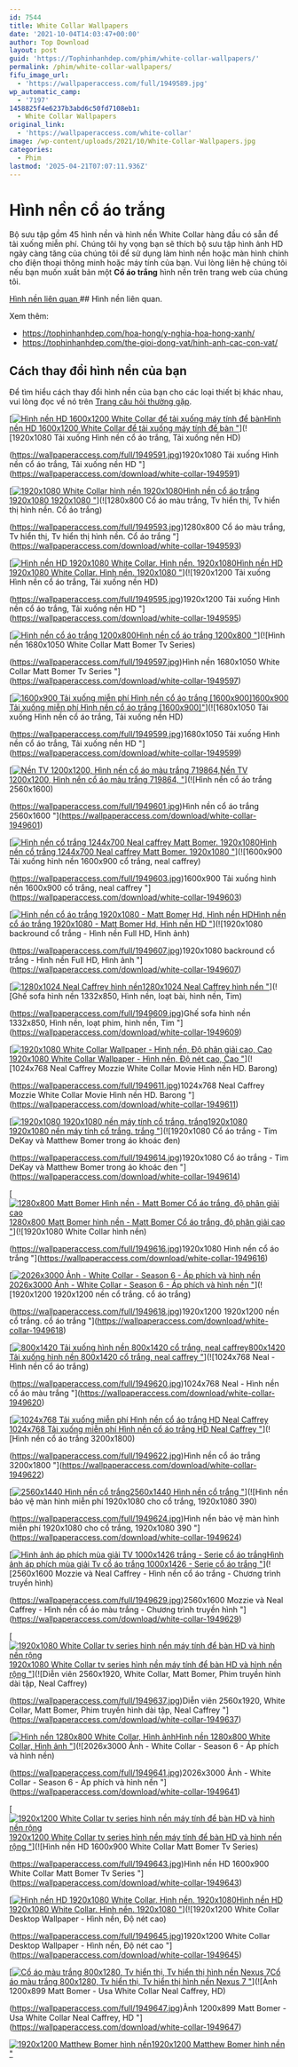 ```yaml
---
id: 7544
title: White Collar Wallpapers
date: '2021-10-04T14:03:47+00:00'
author: Top Download
layout: post
guid: 'https://Tophinhanhdep.com/phim/white-collar-wallpapers/'
permalink: /phim/white-collar-wallpapers/
fifu_image_url:
  - 'https://wallpaperaccess.com/full/1949589.jpg'
wp_automatic_camp:
  - '7197'
1458825f4e6237b3abd6c50fd7108eb1:
  - White Collar Wallpapers
original_link:
  - 'https://wallpaperaccess.com/white-collar'
image: /wp-content/uploads/2021/10/White-Collar-Wallpapers.jpg
categories:
  - Phim
lastmod: '2025-04-21T07:07:11.936Z'
---
```

# Hình nền cổ áo trắng

Bộ sưu tập gồm 45 hình nền và hình nền White Collar hàng đầu có sẵn để tải xuống miễn phí. Chúng tôi hy vọng bạn sẽ thích bộ sưu tập hình ảnh HD ngày càng tăng của chúng tôi để sử dụng làm hình nền hoặc màn hình chính cho điện thoại thông minh hoặc máy tính của bạn. Vui lòng liên hệ chúng tôi nếu bạn muốn xuất bản một **Cổ áo trắng** hình nền trên trang web của chúng tôi.

[Hình nền liên quan ](#related) ## Hình nền liên quan.

   
 Xem thêm:

   
- <https://tophinhanhdep.com/hoa-hong/y-nghia-hoa-hong-xanh/>
- <https://tophinhanhdep.com/the-gioi-dong-vat/hinh-anh-cac-con-vat/>

## Cách thay đổi hình nền của bạn

Để tìm hiểu cách thay đổi hình nền của bạn cho các loại thiết bị khác nhau, vui lòng đọc về nó trên [Trang câu hỏi thường gặp](https://tophinhanhdep.com/faq/).

  
[[![Hình nền HD 1600x1200 White Collar để tải xuống máy tính để bàn](https://wallpaperaccess.com/full/1949589.jpg)Hình nền HD 1600x1200 White Collar để tải xuống máy tính để bàn "](https://wallpaperaccess.com/download/white-collar-1949589)](![1920x1080 Tải xuống Hình nền cổ áo trắng, Tải xuống nền HD)

(https://wallpaperaccess.com/full/1949591.jpg)1920x1080 Tải xuống Hình nền cổ áo trắng, Tải xuống nền HD "](https://wallpaperaccess.com/download/white-collar-1949591)

[[![1920x1080 White Collar hình nền 1920x1080](https://wallpaperaccess.com/full/1949592.jpg)Hình nền cổ áo trắng 1920x1080 1920x1080 "](https://wallpaperaccess.com/download/white-collar-1949592)](![1280x800 Cổ áo màu trắng, Tv hiển thị, Tv hiển thị hình nền.  Cổ áo trắng)

(https://wallpaperaccess.com/full/1949593.jpg)1280x800 Cổ áo màu trắng, Tv hiển thị, Tv hiển thị hình nền. Cổ áo trắng "](https://wallpaperaccess.com/download/white-collar-1949593)

[[![Hình nền HD 1920x1080 White Collar.  Hình nền.  1920x1080](https://wallpaperaccess.com/full/1949594.jpg)Hình nền HD 1920x1080 White Collar. Hình nền. 1920x1080 "](https://wallpaperaccess.com/download/white-collar-1949594)](![1920x1200 Tải xuống Hình nền cổ áo trắng, Tải xuống nền HD)

(https://wallpaperaccess.com/full/1949595.jpg)1920x1200 Tải xuống Hình nền cổ áo trắng, Tải xuống nền HD "](https://wallpaperaccess.com/download/white-collar-1949595)

[[![Hình nền cổ áo trắng 1200x800](https://wallpaperaccess.com/full/1949596.jpg)Hình nền cổ áo trắng 1200x800 "](https://wallpaperaccess.com/download/white-collar-1949596)](![Hình nền 1680x1050 White Collar Matt Bomer Tv Series)

(https://wallpaperaccess.com/full/1949597.jpg)Hình nền 1680x1050 White Collar Matt Bomer Tv Series "](https://wallpaperaccess.com/download/white-collar-1949597)

[[![1600x900 Tải xuống miễn phí Hình nền cổ áo trắng [1600x900]](https://wallpaperaccess.com/full/1949598.jpg)1600x900 Tải xuống miễn phí Hình nền cổ áo trắng \[1600x900\]"](https://wallpaperaccess.com/download/white-collar-1949598)](![1680x1050 Tải xuống Hình nền cổ áo trắng, Tải xuống nền HD)

(https://wallpaperaccess.com/full/1949599.jpg)1680x1050 Tải xuống Hình nền cổ áo trắng, Tải xuống nền HD "](https://wallpaperaccess.com/download/white-collar-1949599)

[[![Nền TV 1200x1200, Hình nền cổ áo màu trắng 719864,](https://wallpaperaccess.com/full/1949600.jpg)Nền TV 1200x1200, Hình nền cổ áo màu trắng 719864, "](https://wallpaperaccess.com/download/white-collar-1949600)](![Hình nền cổ áo trắng 2560x1600)

(https://wallpaperaccess.com/full/1949601.jpg)Hình nền cổ áo trắng 2560x1600 "](https://wallpaperaccess.com/download/white-collar-1949601)

[[![Hình nền cổ trắng 1244x700 Neal caffrey Matt Bomer.  1920x1080](https://wallpaperaccess.com/full/1949602.jpg)Hình nền cổ trắng 1244x700 Neal caffrey Matt Bomer. 1920x1080 "](https://wallpaperaccess.com/download/white-collar-1949602)](![1600x900 Tải xuống hình nền 1600x900 cổ trắng, neal caffrey)

(https://wallpaperaccess.com/full/1949603.jpg)1600x900 Tải xuống hình nền 1600x900 cổ trắng, neal caffrey "](https://wallpaperaccess.com/download/white-collar-1949603)

 [[![Hình nền cổ áo trắng 1920x1080 - Matt Bomer Hd, Hình nền HD](https://wallpaperaccess.com/full/1949606.jpg)Hình nền cổ áo trắng 1920x1080 - Matt Bomer Hd, Hình nền HD "](https://wallpaperaccess.com/download/white-collar-1949606)](![1920x1080 backround cổ trắng - Hình nền Full HD, Hình ảnh)

(https://wallpaperaccess.com/full/1949607.jpg)1920x1080 backround cổ trắng - Hình nền Full HD, Hình ảnh "](https://wallpaperaccess.com/download/white-collar-1949607)

[[![1280x1024 Neal Caffrey hình nền](https://wallpaperaccess.com/full/1949608.jpg)1280x1024 Neal Caffrey hình nền "](https://wallpaperaccess.com/download/white-collar-1949608)](![Ghế sofa hình nền 1332x850, Hình nền, loạt bài, hình nền, Tim)

(https://wallpaperaccess.com/full/1949609.jpg)Ghế sofa hình nền 1332x850, Hình nền, loạt phim, hình nền, Tim "](https://wallpaperaccess.com/download/white-collar-1949609)

[[![1920x1080 White Collar Wallpaper - Hình nền, Độ phân giải cao, Cao](https://wallpaperaccess.com/full/1949610.jpg)1920x1080 White Collar Wallpaper - Hình nền, Độ nét cao, Cao "](https://wallpaperaccess.com/download/white-collar-1949610)](![1024x768 Neal Caffrey Mozzie White Collar Movie Hình nền HD.  Barong)

(https://wallpaperaccess.com/full/1949611.jpg)1024x768 Neal Caffrey Mozzie White Collar Movie Hình nền HD. Barong "](https://wallpaperaccess.com/download/white-collar-1949611)

[[![1920x1080 1920x1080 nền máy tính cổ trắng.  trắng](https://wallpaperaccess.com/full/1949613.jpg)1920x1080 1920x1080 nền máy tính cổ trắng. trắng "](https://wallpaperaccess.com/download/white-collar-1949613)](![1920x1080 Cổ áo trắng - Tim DeKay và Matthew Bomer trong áo khoác đen)

(https://wallpaperaccess.com/full/1949614.jpg)1920x1080 Cổ áo trắng - Tim DeKay và Matthew Bomer trong áo khoác đen "](https://wallpaperaccess.com/download/white-collar-1949614)

[[![1280x800 Matt Bomer Hình nền - Matt Bomer Cổ áo trắng, độ phân giải cao](https://wallpaperaccess.com/full/1949615.jpg)1280x800 Matt Bomer hình nền - Matt Bomer Cổ áo trắng, độ phân giải cao "](https://wallpaperaccess.com/download/white-collar-1949615)](![1920x1080 White Collar hình nền)

(https://wallpaperaccess.com/full/1949616.jpg)1920x1080 Hình nền cổ áo trắng "](https://wallpaperaccess.com/download/white-collar-1949616)

[[![2026x3000 Ảnh - White Collar - Season 6 - Áp phích và hình nền](https://wallpaperaccess.com/full/1949617.jpg)2026x3000 Ảnh - White Collar - Season 6 - Áp phích và hình nền "](https://wallpaperaccess.com/download/white-collar-1949617)](![1920x1200 1920x1200 nền cổ trắng.  cổ áo trắng)

(https://wallpaperaccess.com/full/1949618.jpg)1920x1200 1920x1200 nền cổ trắng. cổ áo trắng "](https://wallpaperaccess.com/download/white-collar-1949618)

[[![800x1420 Tải xuống hình nền 800x1420 cổ trắng, neal caffrey](https://wallpaperaccess.com/full/1949619.jpg)800x1420 Tải xuống hình nền 800x1420 cổ trắng, neal caffrey "](https://wallpaperaccess.com/download/white-collar-1949619)](![1024x768 Neal - Hình nền cổ áo trắng)

(https://wallpaperaccess.com/full/1949620.jpg)1024x768 Neal - Hình nền cổ áo màu trắng "](https://wallpaperaccess.com/download/white-collar-1949620)

[[![1024x768 Tải xuống miễn phí Hình nền cổ áo trắng HD Neal Caffrey](https://wallpaperaccess.com/full/1949621.jpg)1024x768 Tải xuống miễn phí Hình nền cổ áo trắng HD Neal Caffrey "](https://wallpaperaccess.com/download/white-collar-1949621)](![Hình nền cổ áo trắng 3200x1800)

(https://wallpaperaccess.com/full/1949622.jpg)Hình nền cổ áo trắng 3200x1800 "](https://wallpaperaccess.com/download/white-collar-1949622)

[[![2560x1440 Hình nền cổ trắng](https://wallpaperaccess.com/full/1949623.jpg)2560x1440 Hình nền cổ trắng "](https://wallpaperaccess.com/download/white-collar-1949623)](![Hình nền bảo vệ màn hình miễn phí 1920x1080 cho cổ trắng, 1920x1080 390)

(https://wallpaperaccess.com/full/1949624.jpg)Hình nền bảo vệ màn hình miễn phí 1920x1080 cho cổ trắng, 1920x1080 390 "](https://wallpaperaccess.com/download/white-collar-1949624)

[[![Hình ảnh áp phích mùa giải TV 1000x1426 trắng - Serie cổ áo trắng](https://wallpaperaccess.com/full/1949625.jpg)Hình ảnh áp phích mùa giải Tv cổ áo trắng 1000x1426 - Serie cổ áo trắng "](https://wallpaperaccess.com/download/white-collar-1949625)](![2560x1600 Mozzie và Neal Caffrey - Hình nền cổ áo trắng - Chương trình truyền hình)

(https://wallpaperaccess.com/full/1949629.jpg)2560x1600 Mozzie và Neal Caffrey - Hình nền cổ áo màu trắng - Chương trình truyền hình "](https://wallpaperaccess.com/download/white-collar-1949629)

[[![1920x1080 White Collar tv series hình nền máy tính để bàn HD và hình nền rộng](https://wallpaperaccess.com/full/1949631.jpg)1920x1080 White Collar tv series hình nền máy tính để bàn HD và hình nền rộng "](https://wallpaperaccess.com/download/white-collar-1949631)](![Diễn viên 2560x1920, White Collar, Matt Bomer, Phim truyền hình dài tập, Neal Caffrey)

(https://wallpaperaccess.com/full/1949637.jpg)Diễn viên 2560x1920, White Collar, Matt Bomer, Phim truyền hình dài tập, Neal Caffrey "](https://wallpaperaccess.com/download/white-collar-1949637)

[[![Hình nền 1280x800 White Collar, Hình ảnh](https://wallpaperaccess.com/full/1949639.png)Hình nền 1280x800 White Collar, Hình ảnh "](https://wallpaperaccess.com/download/white-collar-1949639)](![2026x3000 Ảnh - White Collar - Season 6 - Áp phích và hình nền)

(https://wallpaperaccess.com/full/1949641.jpg)2026x3000 Ảnh - White Collar - Season 6 - Áp phích và hình nền "](https://wallpaperaccess.com/download/white-collar-1949641)

[[![1920x1200 White Collar tv series hình nền máy tính để bàn HD và hình nền rộng](https://wallpaperaccess.com/full/1949642.jpg)1920x1200 White Collar tv series hình nền máy tính để bàn HD và hình nền rộng "](https://wallpaperaccess.com/download/white-collar-1949642)](![Hình nền HD 1600x900 White Collar Matt Bomer Tv Series)

(https://wallpaperaccess.com/full/1949643.jpg)Hình nền HD 1600x900 White Collar Matt Bomer Tv Series "](https://wallpaperaccess.com/download/white-collar-1949643)

[[![Hình nền HD 1920x1080 White Collar.  Hình nền.  1920x1080](https://wallpaperaccess.com/full/1949644.jpg)Hình nền HD 1920x1080 White Collar. Hình nền. 1920x1080 "](https://wallpaperaccess.com/download/white-collar-1949644)](![1920x1200 White Collar Desktop Wallpaper - Hình nền, Độ nét cao)

(https://wallpaperaccess.com/full/1949645.jpg)1920x1200 White Collar Desktop Wallpaper - Hình nền, Độ nét cao "](https://wallpaperaccess.com/download/white-collar-1949645)

[[![Cổ áo màu trắng 800x1280, Tv hiển thị, Tv hiển thị hình nền Nexus 7](https://wallpaperaccess.com/full/1949646.jpg)Cổ áo màu trắng 800x1280, Tv hiển thị, Tv hiển thị hình nền Nexus 7 "](https://wallpaperaccess.com/download/white-collar-1949646)](![Ảnh 1200x899 Matt Bomer - Usa White Collar Neal Caffrey, HD)

(https://wallpaperaccess.com/full/1949647.jpg)Ảnh 1200x899 Matt Bomer - Usa White Collar Neal Caffrey, HD "](https://wallpaperaccess.com/download/white-collar-1949647)

[![1920x1200 Matthew Bomer hình nền](https://wallpaperaccess.com/full/1949650.jpg)1920x1200 Matthew Bomer hình nền "](https://wallpaperaccess.com/download/white-collar-1949650)
